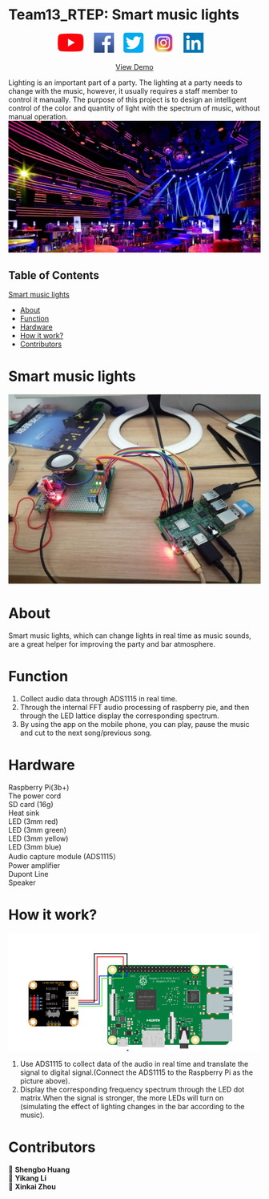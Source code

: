 # Team13_RTEP: Smart music lights 
 
 <p align="center">
    <a href=""><img height=40 src="https://github.com/Be-somebode/Smart-Speaker/blob/main/image/YouTube.jpg"></img></a>&nbsp;&nbsp;&nbsp;&nbsp;
    <a href=""><img height=40 src="https://github.com/Be-somebode/Smart-Speaker/blob/main/image/Facebook.jpg"></img></a>&nbsp;&nbsp;&nbsp;&nbsp;
    <a href=""><img height=40 src="https://github.com/Be-somebode/Smart-Speaker/blob/main/image/Twitter.jpg"></img></a>&nbsp;&nbsp;&nbsp;&nbsp;
    <a href=""><img height=40 src="https://github.com/Be-somebode/Smart-Speaker/blob/main/image/Instagram.jpg"></img></a>&nbsp;&nbsp;&nbsp;&nbsp;
    <a href=""><img height=40 src="https://github.com/Be-somebode/Smart-Speaker/blob/main/image/LinkedIn.jpg"></img></a>&nbsp;&nbsp;&nbsp;&nbsp;
    <br />
    <br />
    <a href="">View Demo</a>
  </p>
</div>

Lighting is an important part of a party. The lighting at a party needs to change with the music, however, it usually requires a staff member to control it manually.
The purpose of this project is to design an intelligent control of the color and quantity of light with the spectrum of music, without manual operation.
![image](https://github.com/Be-somebode/Smart-Speaker/blob/main/image/2.jpg)
## Table of Contents
[Smart music lights](#smart_music_lights)
  * [About](#about)
  * [Function](#function)
  * [Hardware](#hardware)
  * [How it work?](#how_it_work)
  * [Contributors](#contributors)
 
# Smart music lights <a name="smart_music_lights"></a>
![image](https://github.com/Be-somebode/Smart-Speaker/blob/main/image/1.png)
# About <a name="about"></a>
Smart music lights, which can change lights in real time as music sounds, are a great helper for improving the party and bar atmosphere.
# Function <a name="function"></a>
1. Collect audio data through ADS1115 in real time.
2. Through the internal FFT audio processing of raspberry pie, and then through the LED lattice display the corresponding spectrum.
3. By using the app on the mobile phone, you can play, pause the music and cut to the next song/previous song. 
# Hardware <a name="hardware"></a>
Raspberry Pi(3b+)  
The power cord  
SD card	(16g)  
Heat sink  
LED	(3mm red)  
LED (3mm green)  
LED	(3mm yellow)  
LED	(3mm blue)  
Audio capture module (ADS1115）  
Power amplifier  	 
Dupont Line  	
Speaker  	 
# How it work? <a name="how_it_work"></a>
![image](https://github.com/Be-somebode/Smart-Speaker/blob/main/image/3.png)
1. Use ADS1115 to collect data of the audio in real time and translate the signal to digital signal.(Connect the ADS1115 to the Raspberry Pi as the picture above).
2. Display the corresponding frequency spectrum through the LED dot matrix.When the signal is stronger, the more LEDs will turn on (simulating the effect of lighting changes in the bar according to the music).
# Contributors <a name="contributors"></a>
👤 **Shengbo Huang**  
👤 **Yikang Li**  
👤 **Xinkai Zhou**  
